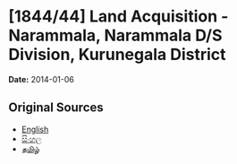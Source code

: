 # [1844/44] Land Acquisition - Narammala, Narammala D/S Division, Kurunegala District

**Date:** 2014-01-06

## Original Sources

- [English](https://documents.gov.lk/view/extra-gazettes/2014/1/1844-44_E.pdf)
- [සිංහල](https://documents.gov.lk/view/extra-gazettes/2014/1/1844-44_S.pdf)
- [தமிழ்](https://documents.gov.lk/view/extra-gazettes/2014/1/1844-44_T.pdf)
